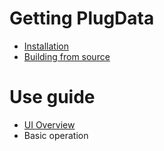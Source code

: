 # Getting PlugData
*  [Installation](Installation)
*  [Building from source](Building-from-source)	

# Use guide
* [UI Overview](UI-Overview)
* Basic operation
